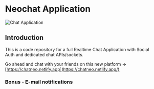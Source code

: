 # Neochat Application

![Chat Application](https://i.ibb.co/GJwyy9m/Bv9-Js3-QLOLY-HD.jpg)

## Introduction

This is a code repository for a full Realtime Chat Application with Social Auth and dedicated chat APIs/sockets.

Go ahead and chat with your friends on this new platform -> [https://chatneo.netlify.app](https://chatneo.netlify.app/)

### Bonus - E-mail notifications
